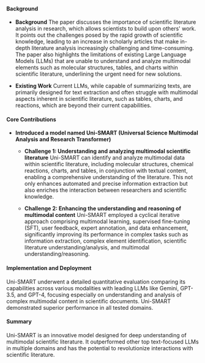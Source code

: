 #### Background
- **Background**
The paper discusses the importance of scientific literature analysis in research, which allows scientists to build upon others' work. It points out the challenges posed by the rapid growth of scientific knowledge, leading to an increase in scholarly articles that make in-depth literature analysis increasingly challenging and time-consuming. The paper also highlights the limitations of existing Large Language Models (LLMs) that are unable to understand and analyze multimodal elements such as molecular structures, tables, and charts within scientific literature, underlining the urgent need for new solutions.

- **Existing Work**
Current LLMs, while capable of summarizing texts, are primarily designed for text extraction and often struggle with multimodal aspects inherent in scientific literature, such as tables, charts, and reactions, which are beyond their current capabilities.

#### Core Contributions
  - **Introduced a model named Uni-SMART (Universal Science Multimodal Analysis and Research Transformer)**
    - **Challenge 1: Understanding and analyzing multimodal scientific literature**
      Uni-SMART can identify and analyze multimodal data within scientific literature, including molecular structures, chemical reactions, charts, and tables, in conjunction with textual content, enabling a comprehensive understanding of the literature. This not only enhances automated and precise information extraction but also enriches the interaction between researchers and scientific knowledge.

    - **Challenge 2: Enhancing the understanding and reasoning of multimodal content**
      Uni-SMART employed a cyclical iterative approach comprising multimodal learning, supervised fine-tuning (SFT), user feedback, expert annotation, and data enhancement, significantly improving its performance in complex tasks such as information extraction, complex element identification, scientific literature understanding/analysis, and multimodal understanding/reasoning.

#### Implementation and Deployment
Uni-SMART underwent a detailed quantitative evaluation comparing its capabilities across various modalities with leading LLMs like Gemini, GPT-3.5, and GPT-4, focusing especially on understanding and analysis of complex multimodal content in scientific documents. Uni-SMART demonstrated superior performance in all tested domains.

#### Summary
Uni-SMART is an innovative model designed for deep understanding of multimodal scientific literature. It outperformed other top text-focused LLMs in multiple domains and has the potential to revolutionize interactions with scientific literature.